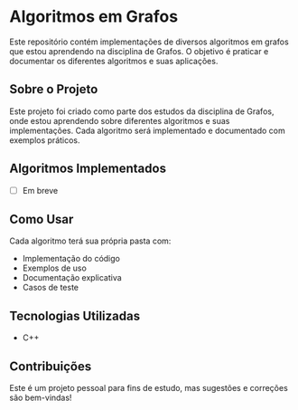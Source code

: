 # Algoritmos em Grafos

Este repositório contém implementações de diversos algoritmos em grafos que estou aprendendo na disciplina de Grafos. O objetivo é praticar e documentar os diferentes algoritmos e suas aplicações.

## Sobre o Projeto

Este projeto foi criado como parte dos estudos da disciplina de Grafos, onde estou aprendendo sobre diferentes algoritmos e suas implementações. Cada algoritmo será implementado e documentado com exemplos práticos.

## Algoritmos Implementados

- [ ] Em breve

## Como Usar

Cada algoritmo terá sua própria pasta com:
- Implementação do código
- Exemplos de uso
- Documentação explicativa
- Casos de teste

## Tecnologias Utilizadas

- C++

## Contribuições

Este é um projeto pessoal para fins de estudo, mas sugestões e correções são bem-vindas!

